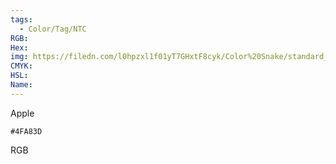 ```yaml
---
tags:
  - Color/Tag/NTC
RGB:
Hex:
img: https://filedn.com/l0hpzxl1f01yT7GHxtF8cyk/Color%20Snake/standard_csv_to_svg/4FA83D.svg
CMYK:
HSL:
Name:
---
```

Apple
```palette
#4FA83D
```
RGB
